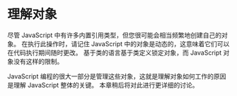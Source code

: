 # 理解对象

尽管 JavaScript 中有许多内置引用类型，但您很可能会相当频繁地创建自己的对象。 在执行此操作时，请记住 JavaScript 中的对象是动态的，这意味着它们可以在代码执行期间随时更改。 基于类的语言基于类定义锁定对象，而 JavaScript 对象没有这样的限制。

JavaScript 编程的很大一部分是管理这些对象，这就是理解对象如何工作的原因是理解 JavaScript 整体的关键。 本章稍后将对此进行更详细的讨论。